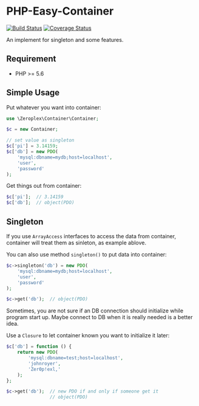 # PHP-Easy-Container  

[![Build Status](https://travis-ci.org/johnroyer/php-easy-container.svg?branch=master)](https://travis-ci.org/johnroyer/php-easy-container)
[![Coverage Status](https://coveralls.io/repos/github/johnroyer/php-easy-container/badge.svg)](https://coveralls.io/github/johnroyer/php-easy-container)

An implement for singleton and some features.


## Requirement

- PHP >= 5.6


## Simple Usage

Put whatever you want into container:

```php
use \Zeroplex\Container\Container;

$c = new Container;

// set value as singleton
$c['pi'] = 3.14159;
$c['db'] = new PDO(
    'mysql:dbname=mydb;host=localhost',
    'user',
    'password'
);
```

Get things out from container:

```php
$c['pi'];  // 3.14159
$c['db'];  // object(PDO)
```


## Singleton

If you use `ArrayAccess` interfaces to access the data from container, container will treat them as sinleton, as example ablove.

You can also use method `singleton()` to put data into container:

```php
$c->singleton('db') = new PDO(
    'mysql:dbname=mydb;host=localhost',
    'user',
    'password'
);

$c->get('db');  // object(PDO)
```


Sometimes, you are not sure if an DB connection should initialize while program start up. Maybe connect to DB when it is really needed is a better idea.

Use a `Closure` to let container known you want to initialize it later:

```php
$c['db'] = function () {
    return new PDO(
        'mysql:dbname=test;host=localhost',
        'johnroyer',
        'Zer0p!exl,'
    );
};

$c->get('db');  // new PDO if and only if someone get it
                // object(PDO)
```
